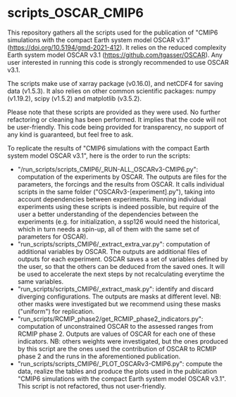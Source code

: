 # scripts_OSCAR_CMIP6
This repository gathers all the scripts used for the publication of "CMIP6 simulations with the compact Earth system model OSCAR v3.1" (https://doi.org/10.5194/gmd-2021-412). It relies on the reduced complexity Earth system model OSCAR v3.1 (https://github.com/tgasser/OSCAR). Any user interested in running this code is strongly recommended to use OSCAR v3.1.

The scripts make use of xarray package (v0.16.0), and netCDF4 for saving data (v1.5.3). It also relies on other common scientific packages: numpy (v1.19.2), scipy (v1.5.2) and matplotlib (v3.5.2).

Please note that these scripts are provided as they were used. No further refactoring or cleaning has been performed. It implies that the code will not be user-friendly. This code being provided for transparency, no support of any kind is guaranteed, but feel free to ask.

To replicate the results of "CMIP6 simulations with the compact Earth system model OSCAR v3.1", here is the order to run the scripts:
 - "/run_scripts/scripts_CMIP6/_RUN-ALL_OSCARv3-CMIP6.py": computation of the experiments by OSCAR. The outputs are files for the parameters, the forcings and the results from OSCAR. It calls individual scripts in the same folder ("OSCARv3-[experiment].py"), taking into account dependencies between experiments. Running individual experiments using these scripts is indeed possible, but require of the user a better understanding of the dependencies between the experiments (e.g. for initialization, a ssp126 would need the historical, which in turn needs a spin-up, all of them with the same set of parameters for OSCAR).
 - "run_scripts/scripts_CMIP6/_extract_extra_var.py": computation of additional variables by OSCAR. The outputs are additional files of outputs for each experiment. OSCAR saves a set of variables defined by the user, so that the others can be deduced from the saved ones. It will be used to accelerate the next steps by not recalculating everytime the same variables.
 - "run_scripts/scripts_CMIP6/_extract_mask.py": identify and discard diverging configurations. The outputs are masks at different level. NB: other masks were investigated but we recommend using these masks ("uniform") for replication.
 - "run_scripts/RCMIP_phase2/get_RCMIP_phase2_indicators.py": computation of unconstrained OSCAR to the assessed ranges from RCMIP phase 2. Outputs are values of OSCAR for each one of these indicators. NB: others weights were investigated, but the ones produced by this script are the ones used the contribution of OSCAR to RCMIP phase 2 and the runs in the aforementioned publication.
 - "run_scripts/scripts_CMIP6/_PLOT_OSCARv3-CMIP6.py": compute the data, realize the tables and produce the plots used in the publication "CMIP6 simulations with the compact Earth system model OSCAR v3.1". This script is not refactored, thus not user-friendly.
